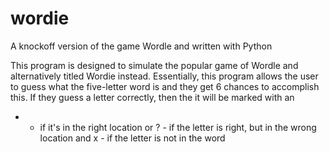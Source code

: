 # wordie
A knockoff version of the game Wordle and written with Python

This program is designed to simulate the popular game of Wordle and alternatively
titled Wordie instead. Essentially, this program allows the user to guess what the five-letter word is
and they get 6 chances to accomplish this.
If they guess a letter correctly, then the it will be marked with an  

* - if it's in the right location or 
? - if the letter is right, but in the wrong location and
x - if the letter is not in the word
